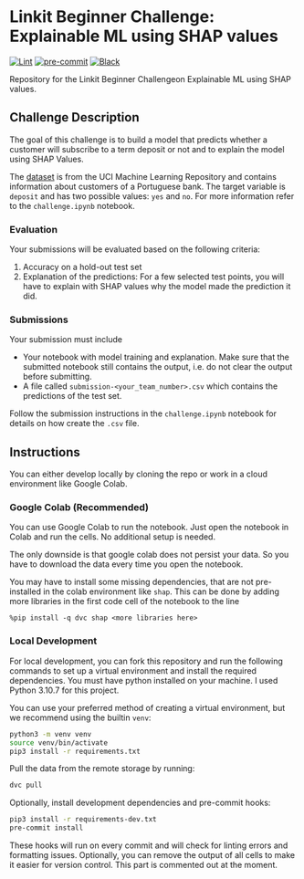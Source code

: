 # Linkit Beginner Challenge: Explainable ML using SHAP values

[![Lint](https://github.com/MoritzM00/Linkit-Beginner-Challenge-Explainable-ML/actions/workflows/lint.yml/badge.svg)](https://github.com/MoritzM00/Linkit-Beginner-Challenge-Explainable-ML/actions/workflows/lint.yml)
[![pre-commit](https://img.shields.io/badge/pre--commit-enabled-brightgreen?logo=pre-commit&logoColor=white)][pre-commit]
[![Black](https://img.shields.io/badge/code%20style-black-000000.svg)][black]

[pre-commit]: https://github.com/pre-commit/pre-commit
[black]: https://github.com/psf/black

Repository for the Linkit Beginner Challengeon Explainable ML using SHAP values.

## Challenge Description

The goal of this challenge is to build a model that predicts whether a customer will subscribe to a term deposit or not and to explain the model using SHAP Values.

The [dataset](https://archive.ics.uci.edu/ml/datasets/bank+marketing) is from the UCI Machine Learning Repository and contains information about customers of a Portuguese bank. The target variable is `deposit` and has two possible values: `yes` and `no`. For more information refer to the `challenge.ipynb` notebook.

### Evaluation

Your submissions will be evaluated based on the following criteria:

1. Accuracy on a hold-out test set
2. Explanation of the predictions:
   For a few selected test points, you will have to explain with SHAP values why the model made the prediction it did.

### Submissions

Your submission must include

- Your notebook with model training and explanation. Make sure that the submitted notebook still contains the output, i.e. do not clear the output before submitting.
- A file called `submission-<your_team_number>.csv` which contains the predictions of the test set.

Follow the submission instructions in the `challenge.ipynb` notebook for details on how create the `.csv` file.

## Instructions

You can either develop locally by cloning the repo or work in a cloud environment like Google Colab.

### Google Colab (Recommended)

You can use Google Colab to run the notebook. Just open the notebook in Colab and run the cells. No additional setup is needed.

The only downside is that google colab does not persist your data. So you have to download the data every time you open the notebook.

You may have to install some missing dependencies, that are not pre-installed in the colab environment like `shap`. This can be done by adding more libraries in the first code cell of the notebook to the line
```
%pip install -q dvc shap <more libraries here>
```


### Local Development

For local development, you can fork this repository and run the following commands to set up a virtual environment and install the required dependencies. You must have python installed on your machine. I used Python 3.10.7 for this project.

You can use your preferred method of creating a virtual environment, but we recommend using the builtin `venv`:

```bash
python3 -m venv venv
source venv/bin/activate
pip3 install -r requirements.txt
```

Pull the data from the remote storage by running:

```bash
dvc pull
```

Optionally, install development dependencies and pre-commit hooks:

```bash
pip3 install -r requirements-dev.txt
pre-commit install
```

These hooks will run on every commit and will check for linting errors and formatting issues. Optionally, you can remove the output of all cells to make it easier for version control. This part is commented out at the moment.
